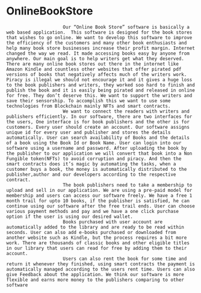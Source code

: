 # OnlineBookStore
                         Our “Online Book Store” software is basically a web based application.  This software is designed for the book stores that wishes to go online. We want to develop this software to improve the efficiency of the customers and many other book enthusiasts and help many book store businesses increase their profit margin. Internet changed the way we read. It made accessing books easy by anyone from anywhere. Our main goal is to help writers get what they deserved. There are many online book stores out there in the internet like Amazon Kindle and countless other websites that offer pirated pdf versions of books that negatively affects much of the writers work. Piracy is illegal we should not encourage it and it gives a huge loss to the book publishers and writers, they worked soo hard to finish and publish the book and it is easily being pirated and released in online for free. They don’t deserve this. We want to support the writers and save their sensorship. To accomplish this we want to use some technologies from Blockchain mainly NFTs and smart contracts.
                         We want to connect the readers with writers and publishers efficiently. In our software, there are two interfaces for the users, One interface is for book publishers and the other is for customers. Every user should create an account. Our software assigns unique id for every user and publisher and stores the details automatically. User can search availability of Books and the details of a book using the Book Id or Book Name. User can login into our software using a username and password. After uploading the book by the publisher to our application we will convert that book into a Non Fungible token(NFTs) to avoid corruption and piracy. And then the smart contracts does it’s magic by automating the tasks, when a customer buys a book, the money is automatically distributed to the publisher,author and our developers according to the respective contract. 
                         The book publishers need to take a membership to upload and sell in our application. We are using a pre-paid model for membership and users can access our software freely. We have a free 1 month trail for upto 10 books, if the publisher is satisfied, he can continue using our software after the free trail ends. User can choose various payment methods and pay and we have a one click purchase option if the user is using our desired wallet.
                         Books purchased with user account are automatically added to the library and are ready to be read within seconds. User can also add e-books purchased or downloaded from another website such as Kindle, but the process requires a bit more work. There are thousands of classic books and other eligible titles in our library that users can read for free by adding them to their account.
                         Users can also rent the book for some time and return it whenever they finished, using smart contracts the payment is automatically managed according to the users rent time. Users can also give Feedback about the application. We think our software is more flexible and earns more money to the publishers comparing to other software

